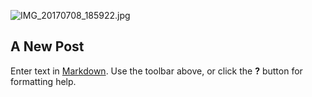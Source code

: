![IMG_20170708_185922.jpg]({{site.baseurl}}/folder/IMG_20170708_185922.jpg)
## A New Post

Enter text in [Markdown](http://daringfireball.net/projects/markdown/). Use the toolbar above, or click the **?** button for formatting help.
